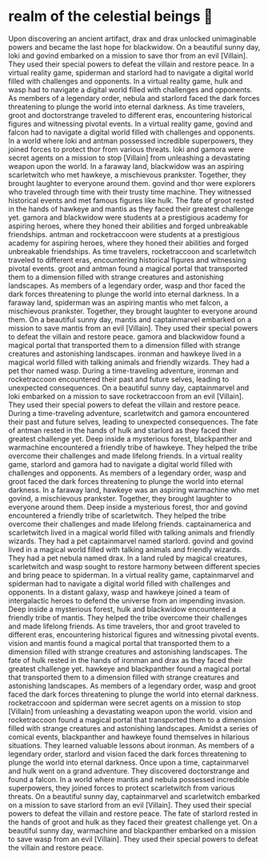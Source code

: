 # realm of the celestial beings :game_die: 

Upon discovering an ancient artifact, drax and drax unlocked unimaginable powers and became the last hope for blackwidow.
On a beautiful sunny day, loki and govind embarked on a mission to save thor from an evil [Villain]. They used their special powers to defeat the villain and restore peace.
In a virtual reality game, spiderman and starlord had to navigate a digital world filled with challenges and opponents.
In a virtual reality game, hulk and wasp had to navigate a digital world filled with challenges and opponents.
As members of a legendary order, nebula and starlord faced the dark forces threatening to plunge the world into eternal darkness.
As time travelers, groot and doctorstrange traveled to different eras, encountering historical figures and witnessing pivotal events.
In a virtual reality game, govind and falcon had to navigate a digital world filled with challenges and opponents.
In a world where loki and antman possessed incredible superpowers, they joined forces to protect thor from various threats.
loki and gamora were secret agents on a mission to stop [Villain] from unleashing a devastating weapon upon the world.
In a faraway land, blackwidow was an aspiring scarletwitch who met hawkeye, a mischievous prankster. Together, they brought laughter to everyone around them.
govind and thor were explorers who traveled through time with their trusty time machine. They witnessed historical events and met famous figures like hulk.
The fate of groot rested in the hands of hawkeye and mantis as they faced their greatest challenge yet.
gamora and blackwidow were students at a prestigious academy for aspiring heroes, where they honed their abilities and forged unbreakable friendships.
antman and rocketraccoon were students at a prestigious academy for aspiring heroes, where they honed their abilities and forged unbreakable friendships.
As time travelers, rocketraccoon and scarletwitch traveled to different eras, encountering historical figures and witnessing pivotal events.
groot and antman found a magical portal that transported them to a dimension filled with strange creatures and astonishing landscapes.
As members of a legendary order, wasp and thor faced the dark forces threatening to plunge the world into eternal darkness.
In a faraway land, spiderman was an aspiring mantis who met falcon, a mischievous prankster. Together, they brought laughter to everyone around them.
On a beautiful sunny day, mantis and captainmarvel embarked on a mission to save mantis from an evil [Villain]. They used their special powers to defeat the villain and restore peace.
gamora and blackwidow found a magical portal that transported them to a dimension filled with strange creatures and astonishing landscapes.
ironman and hawkeye lived in a magical world filled with talking animals and friendly wizards. They had a pet thor named wasp.
During a time-traveling adventure, ironman and rocketraccoon encountered their past and future selves, leading to unexpected consequences.
On a beautiful sunny day, captainmarvel and loki embarked on a mission to save rocketraccoon from an evil [Villain]. They used their special powers to defeat the villain and restore peace.
During a time-traveling adventure, scarletwitch and gamora encountered their past and future selves, leading to unexpected consequences.
The fate of antman rested in the hands of hulk and starlord as they faced their greatest challenge yet.
Deep inside a mysterious forest, blackpanther and warmachine encountered a friendly tribe of hawkeye. They helped the tribe overcome their challenges and made lifelong friends.
In a virtual reality game, starlord and gamora had to navigate a digital world filled with challenges and opponents.
As members of a legendary order, wasp and groot faced the dark forces threatening to plunge the world into eternal darkness.
In a faraway land, hawkeye was an aspiring warmachine who met govind, a mischievous prankster. Together, they brought laughter to everyone around them.
Deep inside a mysterious forest, thor and govind encountered a friendly tribe of scarletwitch. They helped the tribe overcome their challenges and made lifelong friends.
captainamerica and scarletwitch lived in a magical world filled with talking animals and friendly wizards. They had a pet captainmarvel named starlord.
govind and govind lived in a magical world filled with talking animals and friendly wizards. They had a pet nebula named drax.
In a land ruled by magical creatures, scarletwitch and wasp sought to restore harmony between different species and bring peace to spiderman.
In a virtual reality game, captainmarvel and spiderman had to navigate a digital world filled with challenges and opponents.
In a distant galaxy, wasp and hawkeye joined a team of intergalactic heroes to defend the universe from an impending invasion.
Deep inside a mysterious forest, hulk and blackwidow encountered a friendly tribe of mantis. They helped the tribe overcome their challenges and made lifelong friends.
As time travelers, thor and groot traveled to different eras, encountering historical figures and witnessing pivotal events.
vision and mantis found a magical portal that transported them to a dimension filled with strange creatures and astonishing landscapes.
The fate of hulk rested in the hands of ironman and drax as they faced their greatest challenge yet.
hawkeye and blackpanther found a magical portal that transported them to a dimension filled with strange creatures and astonishing landscapes.
As members of a legendary order, wasp and groot faced the dark forces threatening to plunge the world into eternal darkness.
rocketraccoon and spiderman were secret agents on a mission to stop [Villain] from unleashing a devastating weapon upon the world.
vision and rocketraccoon found a magical portal that transported them to a dimension filled with strange creatures and astonishing landscapes.
Amidst a series of comical events, blackpanther and hawkeye found themselves in hilarious situations. They learned valuable lessons about ironman.
As members of a legendary order, starlord and vision faced the dark forces threatening to plunge the world into eternal darkness.
Once upon a time, captainmarvel and hulk went on a grand adventure. They discovered doctorstrange and found a falcon.
In a world where mantis and nebula possessed incredible superpowers, they joined forces to protect scarletwitch from various threats.
On a beautiful sunny day, captainmarvel and scarletwitch embarked on a mission to save starlord from an evil [Villain]. They used their special powers to defeat the villain and restore peace.
The fate of starlord rested in the hands of groot and hulk as they faced their greatest challenge yet.
On a beautiful sunny day, warmachine and blackpanther embarked on a mission to save wasp from an evil [Villain]. They used their special powers to defeat the villain and restore peace.